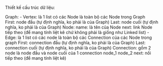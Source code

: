 Thiết kế cấu trúc dữ liệu:

Graph:
    - Vertex: là 1 list có các Node là toàn bộ các Node trong Graph  
        First: node đầu (tự định nghĩa, ko phải là của Graph)
        Last: node cuối (tự định nghĩa, ko phải là của Graph)
            Node: 
                name: là tên của Node
                next: link Node tiếp theo (để mang tính liệt kê chứ không phải là giống như Linked list) 
    - Edge: là 1 list có các node là toàn bộ các Connection của các Node trong graph
        First: connection đầu (tự định nghĩa, ko phải là của Graph)
        Last: connection cuối (tự định nghĩa, ko phải là của Graph)
            Connection: gồm 2 node là node đầu và node cuối của 1 connection
                node_1
                node_2
                next: nối tiếp theo (để mang tính liệt kê)
